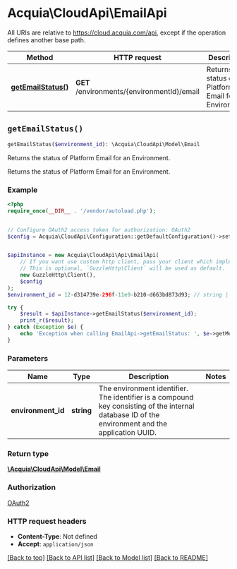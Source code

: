 # Acquia\CloudApi\EmailApi

All URIs are relative to https://cloud.acquia.com/api, except if the operation defines another base path.

| Method | HTTP request | Description |
| ------------- | ------------- | ------------- |
| [**getEmailStatus()**](EmailApi.md#getEmailStatus) | **GET** /environments/{environmentId}/email | Returns the status of Platform Email for an Environment. |


## `getEmailStatus()`

```php
getEmailStatus($environment_id): \Acquia\CloudApi\Model\Email
```

Returns the status of Platform Email for an Environment.

Returns the status of Platform Email for an Environment.

### Example

```php
<?php
require_once(__DIR__ . '/vendor/autoload.php');


// Configure OAuth2 access token for authorization: OAuth2
$config = Acquia\CloudApi\Configuration::getDefaultConfiguration()->setAccessToken('YOUR_ACCESS_TOKEN');


$apiInstance = new Acquia\CloudApi\Api\EmailApi(
    // If you want use custom http client, pass your client which implements `GuzzleHttp\ClientInterface`.
    // This is optional, `GuzzleHttp\Client` will be used as default.
    new GuzzleHttp\Client(),
    $config
);
$environment_id = 12-d314739e-296f-11e9-b210-d663bd873d93; // string | The environment identifier. The identifier is a compound key consisting of the internal database ID of the environment and the application UUID.

try {
    $result = $apiInstance->getEmailStatus($environment_id);
    print_r($result);
} catch (Exception $e) {
    echo 'Exception when calling EmailApi->getEmailStatus: ', $e->getMessage(), PHP_EOL;
}
```

### Parameters

| Name | Type | Description  | Notes |
| ------------- | ------------- | ------------- | ------------- |
| **environment_id** | **string**| The environment identifier. The identifier is a compound key consisting of the internal database ID of the environment and the application UUID. | |

### Return type

[**\Acquia\CloudApi\Model\Email**](../Model/Email.md)

### Authorization

[OAuth2](../../README.md#OAuth2)

### HTTP request headers

- **Content-Type**: Not defined
- **Accept**: `application/json`

[[Back to top]](#) [[Back to API list]](../../README.md#endpoints)
[[Back to Model list]](../../README.md#models)
[[Back to README]](../../README.md)
